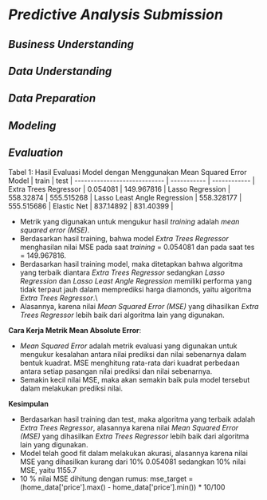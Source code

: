 # *Predictive Analysis Submission*
## *Business Understanding*
## *Data Understanding*
## *Data Preparation*
## *Modeling*
## *Evaluation*
Tabel 1: Hasil Evaluasi Model dengan Menggunakan Mean Squared Error
Model                        |    train     |     test	    |
---------------------------- | -----------  | ------------ |
Extra Trees Regressor        |   0.054081 	 |  149.967816  |
Lasso Regression             |  558.32874	  |  555.515268  |
Lasso Least Angle Regression |  558.328177  |  555.515686  |
Elastic Net                  |  837.14892   |  831.40399   |
- Metrik yang digunakan untuk mengukur hasil *training* adalah *mean squared error (MSE)*. 
- Berdasarkan hasil training, bahwa model *Extra Trees Regressor* menghasilan nilai MSE pada saat *training* = 0.054081 dan pada saat tes = 149.967816. 
- Berdasarkan hasil training model, maka ditetapkan bahwa algoritma yang terbaik diantara *Extra Trees Regressor* sedangkan *Lasso Regression* dan *Lasso Least Angle Regression* memiliki performa yang tidak terpaut jauh dalam memprediksi harga diamonds, yaitu algoritma *Extra Trees Regressor*.\
- Alasannya, karena nilai *Mean Squared Error (MSE)* yang dihasilkan *Extra Trees Regressor* lebih baik dari algoritma lain yang digunakan.

**Cara Kerja Metrik Mean Absolute Error**: 
- *Mean Squared Error* adalah metrik evaluasi yang digunakan untuk mengukur kesalahan antara nilai prediksi dan nilai sebenarnya dalam bentuk kuadrat. MSE menghitung rata-rata dari kuadrat perbedaan antara setiap pasangan nilai prediksi dan nilai sebenarnya.
- Semakin kecil nilai MSE, maka akan semakin baik pula model tersebut dalam melakukan prediksi nilai.

**Kesimpulan**
- Berdasarkan hasil training dan test, maka algoritma yang terbaik adalah *Extra Trees Regressor*, alasannya karena nilai *Mean Squared Error (MSE)* yang dihasilkan *Extra Trees Regressor* lebih baik dari algoritma lain yang digunakan.
- Model telah good fit dalam melakukan akurasi, alasannya karena nilai MSE yang dihasilkan kurang dari 10% 0.054081 sedangkan 10% nilai MSE, yaitu 1155.7
- 10 % nilai MSE dihitung dengan rumus: mse_target = (home_data['price'].max() - home_data['price'].min()) * 10/100 
 
